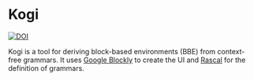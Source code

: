 # Kogi
[![DOI](https://zenodo.org/badge/DOI/10.5281/zenodo.4033220.svg)](https://doi.org/10.5281/zenodo.4033220)

Kogi is a tool for deriving block-based environments (BBE) from context-free grammars. It uses [Google Blockly](https://developers.google.com/blockly) to create the UI and [Rascal](https://www.rascal-mpl.org/) for the definition of grammars.

